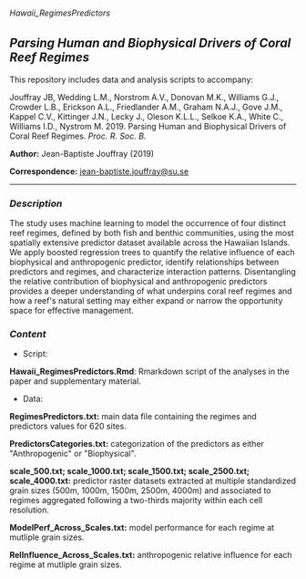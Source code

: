 ###### Hawaii_RegimesPredictors

**_Parsing Human and Biophysical Drivers of Coral Reef Regimes_**
---

This repository includes data and analysis scripts to accompany:

Jouffray JB, Wedding L.M., Norstrom A.V., Donovan M.K., Williams G.J., Crowder L.B., Erickson A.L., Friedlander A.M., Graham N.A.J., Gove J.M., Kappel C.V., Kittinger J.N., Lecky J., Oleson K.L.L., Selkoe K.A., White C., Williams I.D., Nystrom M. 2019. Parsing Human and Biophysical Drivers of Coral Reef Regimes. _Proc. R. Soc. B._

**Author:** Jean-Baptiste Jouffray (2019)

**Correspondence:** jean-baptiste.jouffray@su.se

***

### *Description*

The study uses machine learning to model the occurrence of four distinct reef regimes, defined by both fish and benthic communities, using the most spatially extensive predictor dataset available across the Hawaiian Islands. We apply boosted regression trees to quantify the relative influence of each biophysical and anthropogenic predictor, identify relationships between predictors and regimes, and characterize interaction patterns. Disentangling the relative contribution of biophysical and anthropogenic predictors provides a deeper understanding of what underpins coral reef regimes and how a reef's natural setting may either expand or narrow the opportunity space for effective management.

### *Content*

* Script:

**Hawaii_RegimesPredictors.Rmd**: Rmarkdown script of the analyses in the paper and supplementary material.

* Data:

**RegimesPredictors.txt:** main data file containing the regimes and predictors values for 620 sites.

**PredictorsCategories.txt:** categorization of the predictors as either "Anthropogenic" or "Biophysical".

**scale_500.txt; scale_1000.txt; scale_1500.txt; scale_2500.txt; scale_4000.txt:** predictor raster datasets extracted at multiple standardized grain sizes (500m, 1000m, 1500m, 2500m, 4000m) and associated to regimes aggregated following a two-thirds majority within each cell resolution. 

**ModelPerf_Across_Scales.txt:** model performance for each regime at mutliple grain sizes.

**RelInfluence_Across_Scales.txt:** anthropogenic relative influence for each regime at mutliple grain sizes.


